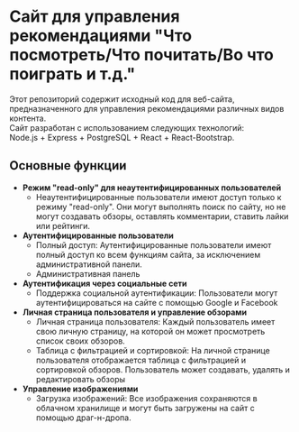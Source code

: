 # Сайт для управления рекомендациями "Что посмотреть/Что почитать/Во что поиграть и т.д."

Этот репозиторий содержит исходный код для веб-сайта, предназначенного для управления рекомендациями различных видов контента.<br> Сайт разработан с использованием следующих технологий:<br> Node.js + Express + PostgreSQL + React + React-Bootstrap.

## Основные функции
* **Режим "read-only" для неаутентифицированных пользователей**
   * Неаутентифицированные пользователи имеют доступ только к режиму "read-only". Они могут выполнять поиск по сайту, но не могут создавать обзоры, оставлять комментарии, ставить лайки или рейтинги.
* **Аутентифицированные пользователи**
    * Полный доступ: Аутентифицированные пользователи имеют полный доступ ко всем функциям сайта, за исключением административной панели.
    * Административная панель
* **Аутентификация через социальные сети**
    * Поддержка социальной аутентификации: Пользователи могут аутентифицироваться на сайте с помощью Google и Facebook
* **Личная страница пользователя и управление обзорами**
    * Личная страница пользователя: Каждый пользователь имеет свою личную страницу, на которой он может просмотреть список своих обзоров.
    * Таблица с фильтрацией и сортировкой: На личной странице пользователя отображается таблица с фильтрацией и сортировкой обзоров. Пользователь может создавать, удалять и редактировать обзоры
* **Управление изображениями**
    * Загрузка изображений: Все изображения сохраняются в облачном хранилище и могут быть загружены на сайт с помощью драг-н-дропа.
